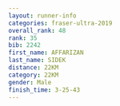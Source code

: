 ```yaml
---
layout: runner-info 
categories: fraser-ultra-2019 
overall_rank: 48
rank: 35
bib: 2242
first_name: AFFARIZAN
last_name: SIDEK
distance: 22KM
category: 22KM
gender: Male
finish_time: 3-25-43
---
```

